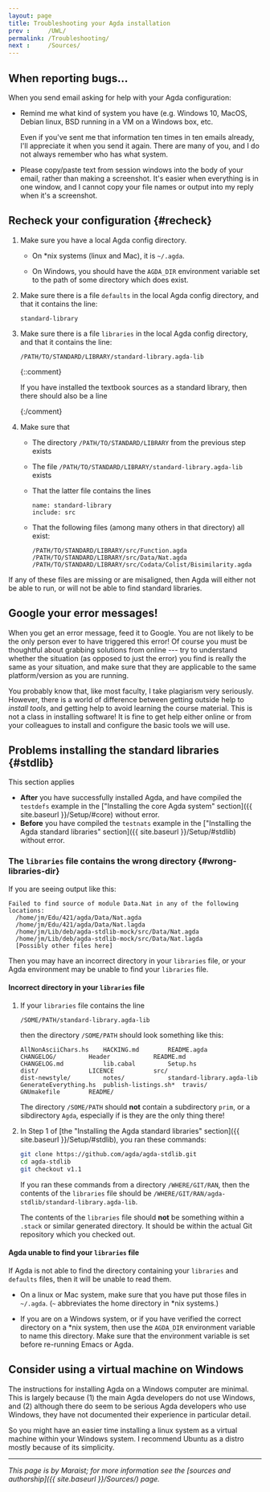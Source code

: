 ```yaml
---
layout: page
title: Troubleshooting your Agda installation
prev :     /UWL/
permalink: /Troubleshooting/
next :     /Sources/
---
```


## When reporting bugs...

When you send email asking for help with your Agda configuration:

 - Remind me what kind of system you have (e.g. Windows 10, MacOS,
   Debian linux, BSD running in a VM on a Windows box, etc.

   Even if you've sent me that information ten times in ten emails
   already, I'll appreciate it when you send it again.  There are many
   of you, and I do not always remember who has what system.

 - Please copy/paste text from session windows into the body of your
   email, rather than making a screenshot.  It's easier when
   everything is in one window, and I cannot copy your file names or
   output into my reply when it's a screenshot.

## Recheck your configuration {#recheck}

 1. Make sure you have a local Agda config directory.

     - On *nix systems (linux and Mac), it is `~/.agda`.

     - On Windows, you should have the `AGDA_DIR` environment variable
       set to the path of some directory which does exist.

 2. Make sure there is a file `defaults` in the local Agda config
    directory, and that it contains the line:

        standard-library

 3. Make sure there is a file `libraries` in the local Agda config
    directory, and that it contains the line:

        /PATH/TO/STANDARD/LIBRARY/standard-library.agda-lib

    {::comment}

    If you have installed the textbook sources as a standard library,
    then there should also be a line
    
    {:/comment}

 4. Make sure that

     - The directory `/PATH/TO/STANDARD/LIBRARY` from the previous
       step exists

     - The file `/PATH/TO/STANDARD/LIBRARY/standard-library.agda-lib`
       exists

     - That the latter file contains the lines

           name: standard-library
           include: src

     - That the following files (among many others in that directory)
       all exist:
    
           /PATH/TO/STANDARD/LIBRARY/src/Function.agda
           /PATH/TO/STANDARD/LIBRARY/src/Data/Nat.agda
           /PATH/TO/STANDARD/LIBRARY/src/Codata/Colist/Bisimilarity.agda

If any of these files are missing or are misaligned, then Agda will
either not be able to run, or will not be able to find standard
libraries.

## Google your error messages!

When you get an error message, feed it to Google.  You are not likely
to be the only person ever to have triggered this error!  Of course
you must be thoughtful about grabbing solutions from online --- try to
understand whether the situation (as opposed to just the error) you
find is really the same as your situation, and make sure that they are
applicable to the same platform/version as you are running.

You probably know that, like most faculty, I take plagiarism very
seriously.  However, there is a world of difference between getting
outside help to *install tools*, and getting help to avoid learning
the course material.  This is not a class in installing software!  It
is fine to get help either online or from your colleagues to install
and configure the basic tools we will use.

## Problems installing the standard libraries {#stdlib}

This section applies
 - **After** you have successfully installed Agda, and have
   compiled the `testdefs` example in the ["Installing the core Agda
   system" section]({{ site.baseurl }}/Setup/#core) without error.
 - **Before** you have compiled the `testnats` example in the
   ["Installing the Agda standard libraries" section]({{ site.baseurl
   }}/Setup/#stdlib) without error.

### The `libraries` file contains the wrong directory {#wrong-libraries-dir}

If you are seeing output like this:

    Failed to find source of module Data.Nat in any of the following
    locations:
      /home/jm/Edu/421/agda/Data/Nat.agda
      /home/jm/Edu/421/agda/Data/Nat.lagda
      /home/jm/Lib/deb/agda-stdlib-mock/src/Data/Nat.agda
      /home/jm/Lib/deb/agda-stdlib-mock/src/Data/Nat.lagda
      [Possibly other files here]

Then you may have an incorrect directory in your `libraries` file, or
your Agda environment may be unable to find your `libraries` file.

#### Incorrect directory in your `libraries` file

 1. If your `libraries` file contains the line

        /SOME/PATH/standard-library.agda-lib

    then the directory `/SOME/PATH` should look something like this:

        AllNonAsciiChars.hs    HACKING.md	     README.agda
        CHANGELOG/	       Header		     README.md
        CHANGELOG.md	       lib.cabal	     Setup.hs
        dist/		       LICENCE		     src/
        dist-newstyle/	       notes/		     standard-library.agda-lib
        GenerateEverything.hs  publish-listings.sh*  travis/
        GNUmakefile	       README/

    The directory `/SOME/PATH` should **not** contain a subdirectory
    `prim`, or a sibdirectory `Agda`, especially if is they are the
    only thing there!

 2. In Step 1 of [the "Installing the Agda standard libraries"
    section]({{ site.baseurl }}/Setup/#stdlib), you ran these
    commands:

    ```bash
    git clone https://github.com/agda/agda-stdlib.git
    cd agda-stdlib
    git checkout v1.1
    ```

    If you ran these commands from a directory `/WHERE/GIT/RAN`, then
    the contents of the `libraries` file should be
    `/WHERE/GIT/RAN/agda-stdlib/standard-library.agda-lib`.

    The contents of the `libraries` file should **not** be something
    within a `.stack` or similar generated directory.  It should be
    within the actual Git repository which you checked out.

#### Agda unable to find your `libraries` file

If Agda is not able to find the directory containing your `libraries`
and `defaults` files, then it will be unable to read them.

 - On a linux or Mac system, make sure that you have put those files
   in `~/.agda`.  (`~` abbreviates the home directory in *nix
   systems.)

 - If you are on a Windows system, or if you have verified the correct
   directory on a *nix system, then use the `AGDA_DIR` environment
   variable to name this directory.  Make sure that the environment
   variable is set before re-running Emacs or Agda.

## Consider using a virtual machine on Windows

The instructions for installing Agda on a Windows computer are
minimal.  This is largely because (1) the main Agda developers do not
use Windows, and (2) although there do seem to be serious Agda
developers who use Windows, they have not documented their experience
in particular detail.

So you might have an easier time installing a linux system as a
virtual machine within your Windows system.  I recommend Ubuntu as a
distro mostly because of its simplicity.

---

*This page is by Maraist; for more information see the [sources and
authorship]({{ site.baseurl }}/Sources/) page.*

